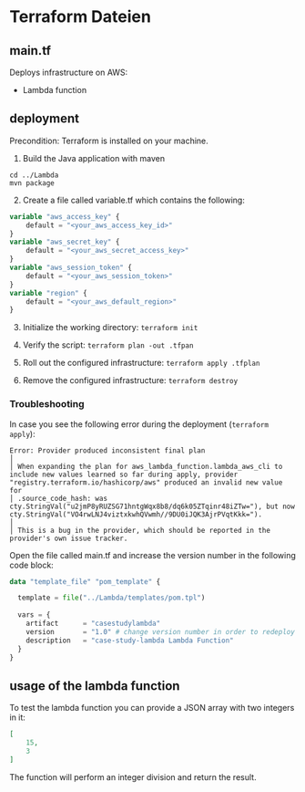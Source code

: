 # Terraform Dateien
## main.tf
Deploys infrastructure on AWS:
* Lambda function


## deployment
Precondition: Terraform is installed on your machine.

1. Build the Java application with maven

```Shell
cd ../Lambda
mvn package
```

2. Create a file called variable.tf which contains the following:

```terraform
variable "aws_access_key" {
    default = "<your_aws_access_key_id>"
}
variable "aws_secret_key" {
    default = "<your_aws_secret_access_key>"
}
variable "aws_session_token" {
    default = "<your_aws_session_token>"
}
variable "region" {
    default = "<your_aws_default_region>"
}
```

3. Initialize the working directory:
`terraform init`

4. Verify the script:
`terraform plan -out .tfpan`

5. Roll out the configured infrastructure:
`terraform apply .tfplan`

6. Remove the configured infrastructure:
`terraform destroy`

### Troubleshooting
In case you see the following error during the deployment (`terraform apply`):
```
Error: Provider produced inconsistent final plan
│
│ When expanding the plan for aws_lambda_function.lambda_aws_cli to include new values learned so far during apply, provider "registry.terraform.io/hashicorp/aws" produced an invalid new value for
│ .source_code_hash: was cty.StringVal("u2jmP8yRUZSG71hntgWqx8b8/dq6k05ZTqinr48iZTw="), but now cty.StringVal("VO4rwLNJ4viztxkwhQVwmh//9DU0iJQK3AjrPVqtKkk=").
│
│ This is a bug in the provider, which should be reported in the provider's own issue tracker.
```

Open the file called main.tf and increase the version number in the following code block:

```terraform
data "template_file" "pom_template" {

  template = file("../Lambda/templates/pom.tpl")
  
  vars = {
    artifact      = "casestudylambda"
    version       = "1.0" # change version number in order to redeploy the function
    description   = "case-study-lambda Lambda Function"
  }
}
```
## usage of the lambda function
To test the lambda function you can provide a JSON array with two integers in it:
```JSON
[
    15,
    3
]
```
The function will perform an integer division and return the result.
